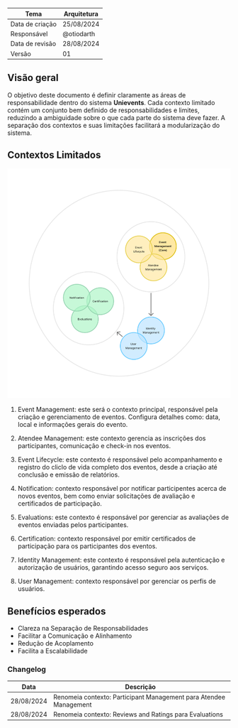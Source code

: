 | Tema            | Arquitetura |
| --------------- | ----------- |
| Data de criação | 25/08/2024  |
| Responsável     | @otiodarth  |
| Data de revisão | 28/08/2024  |
| Versão          | 01          |

## Visão geral

O objetivo deste documento é definir claramente as áreas de responsabilidade dentro do sistema **Unievents**. Cada contexto limitado contém um conjunto bem definido de responsabilidades e limites, reduzindo a ambiguidade sobre o que cada parte do sistema deve fazer. A separação dos contextos e suas limitações facilitará a modularização do sistema.

## Contextos Limitados

![Bounded Contexts](../docs/images/bounded_contexts.png)

1. Event Management: este será o contexto principal, responsável pela criação e gerenciamento de eventos. Configura detalhes como: data, local e informações gerais do evento.

2. Atendee Management: este contexto gerencia as inscrições dos participantes, comunicação e check-in nos eventos.

3. Event Lifecycle: este contexto é responsável pelo acompanhamento e registro do cliclo de vida completo dos eventos, desde a criação até conclusão e emissão de relatórios.

4. Notification: contexto responsável por notificar participentes acerca de novos eventos, bem como enviar solicitações de avaliação e certificados de participação.

5. Evaluations: este contexto é responsável por gerenciar as avaliações de eventos enviadas pelos participantes.

6. Certification: contexto responsável por emitir certificados de participação para os participantes dos eventos.

7. Identity Management: este contexto é responsável pela autenticação e autorização de usuários, garantindo acesso seguro aos serviços.

8. User Management: contexto responsável por gerenciar os perfis de usuários.

## Benefícios esperados

- Clareza na Separação de Responsabilidades
- Facilitar a Comunicação e Alinhamento
- Redução de Acoplamento
- Facilita a Escalabilidade

### Changelog

| Data       | Descrição                                                         |
| ---------- | ----------------------------------------------------------------- |
| 28/08/2024 | Renomeia contexto: Participant Management para Atendee Management |
| 28/08/2024 | Renomeia contexto: Reviews and Ratings para Evaluations           |
